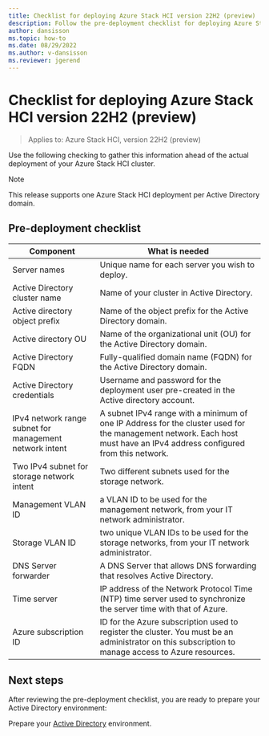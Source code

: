 ```yaml
---
title: Checklist for deploying Azure Stack HCI version 22H2 (preview)
description: Follow the pre-deployment checklist for deploying Azure Stack HCI version 22H2
author: dansisson
ms.topic: how-to
ms.date: 08/29/2022
ms.author: v-dansisson
ms.reviewer: jgerend
---
```


# Checklist for deploying Azure Stack HCI version 22H2 (preview)

> Applies to: Azure Stack HCI, version 22H2 (preview)

Use the following checking to gather this information ahead of the actual deployment of your Azure Stack HCI cluster.

> [!NOTE]
> This release supports one Azure Stack HCI deployment per Active Directory domain.

## Pre-deployment checklist

|Component|What is needed|
|--|--|
|Server names|Unique name for each server you wish to deploy.|
|Active Directory cluster name|Name of your cluster in Active Directory.|
Active directory object prefix|Name of the object prefix for the Active Directory domain.|
Active directory OU|Name of the organizational unit (OU) for the Active Directory domain.|
|Active Directory FQDN|Fully-qualified domain name (FQDN) for the Active Directory domain.|
|Active Directory credentials|Username and password for the deployment user pre-created in the Active directory account.|
|IPv4 network range subnet for management network intent|A subnet IPv4 range with a minimum of one IP Address for the cluster used for the management network. Each host must have an IPv4 address configured from this network.|
|Two IPv4 subnet for storage network intent|Two different subnets used for the storage network.|
|Management VLAN ID|a VLAN ID to be used for the management network, from your IT network administrator.|
|Storage VLAN ID|two unique VLAN IDs to be used for the storage networks, from your IT network administrator.|
|DNS Server forwarder|A DNS Server that allows DNS forwarding that resolves Active Directory.|
|Time server|IP address of the Network Protocol Time (NTP) time server used to synchronize the server time with that of Azure.|
|Azure subscription ID|ID for the Azure subscription used to register the cluster. You must be an administrator on this subscription to manage access to Azure resources.|

## Next steps

After reviewing the pre-deployment checklist, you are ready to prepare your Active Directory environment:

Prepare your [Active Directory](deployment-tool-active-directory.md) environment.
